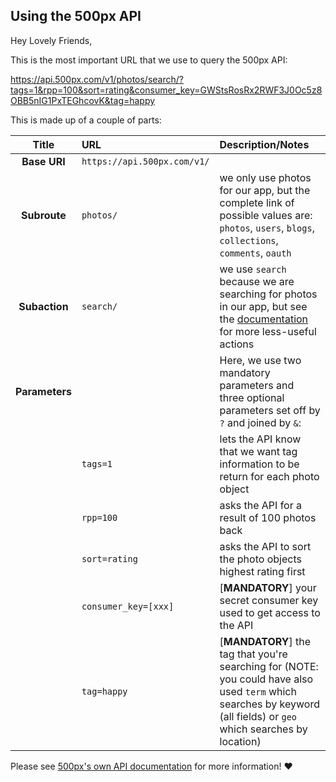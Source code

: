 ## Using the 500px API

Hey Lovely Friends,

This is the most important URL that we use to query the 500px API:

<https://api.500px.com/v1/photos/search/?tags=1&rpp=100&sort=rating&consumer_key=GWStsRosRx2RWF3J0Oc5z8OBB5nIG1PxTEGhcovK&tag=happy>

This is made up of a couple of parts:

Title | URL | Description/Notes
:---: | :--- | :---
**Base URI** | `https://api.500px.com/v1/` |   
**Subroute** | `photos/` | we only use photos for our app, but the complete link of possible values are: `photos`, `users`, `blogs`, `collections`, `comments`, `oauth`
**Subaction** | `search/` | we use `search` because we are searching for photos in our app, but see the [documentation](https://github.com/500px/api-documentation) for more less-useful actions
**Parameters** | | Here, we use two mandatory parameters and three optional parameters set off by `?` and joined by `&`:
    | `tags=1` | lets the API know that we want tag information to be return for each photo object
    | `rpp=100` | asks the API for a result of 100 photos back
    | `sort=rating` | asks the API to sort the photo objects highest rating first
    | `consumer_key=[xxx]` | [**MANDATORY**] your secret consumer key used to get access to the API
    | `tag=happy` | [**MANDATORY**] the tag that you're searching for (NOTE: you could have also used `term` which searches by keyword (all fields) or `geo` which searches by location)

Please see [500px's own API documentation](https://github.com/500px/api-documentation) for more information!
:heart: